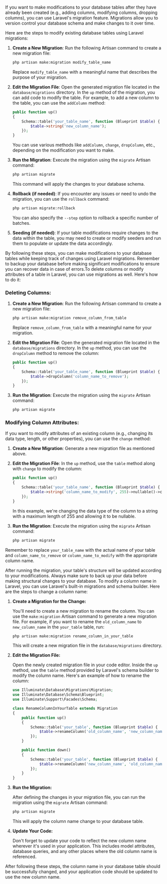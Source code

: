 If you want to make modifications to your database tables after they have already been created (e.g., adding columns, modifying columns, dropping columns), you can use Laravel's migration feature. Migrations allow you to version control your database schema and make changes to it over time.

Here are the steps to modify existing database tables using Laravel migrations:

1. **Create a New Migration**: Run the following Artisan command to create a new migration file:

    ```bash
    php artisan make:migration modify_table_name
    ```

    Replace `modify_table_name` with a meaningful name that describes the purpose of your migration.

2. **Edit the Migration File**: Open the generated migration file located in the `database/migrations` directory. In the `up` method of the migration, you can add code to modify the table. For example, to add a new column to the table, you can use the `addColumn` method:

    ```php
    public function up()
    {
        Schema::table('your_table_name', function (Blueprint $table) {
            $table->string('new_column_name');
        });
    }
    ```

    You can use various methods like `addColumn`, `change`, `dropColumn`, etc., depending on the modification you want to make.

3. **Run the Migration**: Execute the migration using the `migrate` Artisan command:

    ```bash
    php artisan migrate
    ```

    This command will apply the changes to your database schema.

4. **Rollback (if needed)**: If you encounter any issues or need to undo the migration, you can use the `rollback` command:

    ```bash
    php artisan migrate:rollback
    ```

    You can also specify the `--step` option to rollback a specific number of batches.

5. **Seeding (if needed)**: If your table modifications require changes to the data within the table, you may need to create or modify seeders and run them to populate or update the data accordingly.

By following these steps, you can make modifications to your database tables while keeping track of changes using Laravel migrations. Remember to backup your database before making significant modifications to ensure you can recover data in case of errors.To delete columns or modify attributes of a table in Laravel, you can use migrations as well. Here's how to do it:

### Deleting Columns:

1. **Create a New Migration**: Run the following Artisan command to create a new migration file:

    ```bash
    php artisan make:migration remove_column_from_table
    ```

    Replace `remove_column_from_table` with a meaningful name for your migration.

2. **Edit the Migration File**: Open the generated migration file located in the `database/migrations` directory. In the `up` method, you can use the `dropColumn` method to remove the column:

    ```php
    public function up()
    {
        Schema::table('your_table_name', function (Blueprint $table) {
            $table->dropColumn('column_name_to_remove');
        });
    }
    ```

3. **Run the Migration**: Execute the migration using the `migrate` Artisan command:

    ```bash
    php artisan migrate
    ```

### Modifying Column Attributes:

If you want to modify attributes of an existing column (e.g., changing its data type, length, or other properties), you can use the `change` method:

1. **Create a New Migration**: Generate a new migration file as mentioned above.

2. **Edit the Migration File**: In the `up` method, use the `table` method along with `change` to modify the column:

    ```php
    public function up()
    {
        Schema::table('your_table_name', function (Blueprint $table) {
            $table->string('column_name_to_modify', 255)->nullable()->change();
        });
    }
    ```

    In this example, we're changing the data type of the column to a string with a maximum length of 255 and allowing it to be nullable.

3. **Run the Migration**: Execute the migration using the `migrate` Artisan command:

    ```bash
    php artisan migrate
    ```

Remember to replace `your_table_name` with the actual name of your table and `column_name_to_remove` or `column_name_to_modify` with the appropriate column name.

After running the migration, your table's structure will be updated according to your modifications. Always make sure to back up your data before making structural changes to your database.
To modify a column name in Laravel, you can use Laravel's built-in migrations and schema builder. Here are the steps to change a column name:

1. **Create a Migration for the Change:**

    You'll need to create a new migration to rename the column. You can use the `make:migration` Artisan command to generate a new migration file. For example, if you want to rename the `old_column_name` to `new_column_name` in the `your_table` table, run:

    ```bash
    php artisan make:migration rename_column_in_your_table
    ```

    This will create a new migration file in the `database/migrations` directory.

2. **Edit the Migration File:**

    Open the newly created migration file in your code editor. Inside the `up` method, use the `table` method provided by Laravel's schema builder to modify the column name. Here's an example of how to rename the column:

    ```php
    use Illuminate\Database\Migrations\Migration;
    use Illuminate\Database\Schema\Blueprint;
    use Illuminate\Support\Facades\Schema;

    class RenameColumnInYourTable extends Migration
    {
        public function up()
        {
            Schema::table('your_table', function (Blueprint $table) {
                $table->renameColumn('old_column_name', 'new_column_name');
            });
        }

        public function down()
        {
            Schema::table('your_table', function (Blueprint $table) {
                $table->renameColumn('new_column_name', 'old_column_name');
            });
        }
    }
    ```

3. **Run the Migration:**

    After defining the changes in your migration file, you can run the migration using the `migrate` Artisan command:

    ```bash
    php artisan migrate
    ```

    This will apply the column name change to your database table.

4. **Update Your Code:**

    Don't forget to update your code to reflect the new column name wherever it's used in your application. This includes model attributes, database queries, and any other places where the old column name is referenced.

After following these steps, the column name in your database table should be successfully changed, and your application code should be updated to use the new column name.
